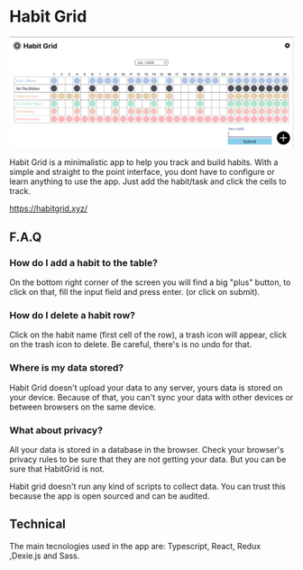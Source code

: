 # Habit Grid

![habit-grid](./Habit-Grid-Image.png)

Habit Grid is a minimalistic app to help you track and build habits. With a simple and straight to the point interface, you dont have to configure or learn anything to use the app. Just add the habit/task and click the cells to track.

https://habitgrid.xyz/

## F.A.Q

### How do I add a habit to the table?

On the bottom right corner of the screen you will find a big "plus" button, to click on that, fill the input field and press enter. (or click on submit).

### How do I delete a habit row?

Click on the habit name (first cell of the row), a trash icon will appear, click on the trash icon to delete. Be careful, there's is no undo for that.

### Where is my data stored?

Habit Grid doesn't upload your data to any server, yours data is stored on your device. Because of that, you can't sync your data with other devices or between browsers on the same device.

### What about privacy?

All your data is stored in a database in the browser. Check your browser's privacy rules to be sure that they are not getting your data. But you can be sure that HabitGrid is not.

Habit grid doesn't run any kind of scripts to collect data. You can trust this because the app is open sourced and can be audited.

## Technical

The main tecnologies used in the app are: Typescript, React, Redux ,Dexie.js and Sass.
